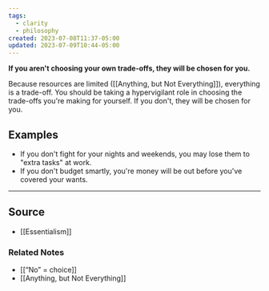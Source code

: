 ```yaml
---
tags:
  - clarity
  - philosophy
created: 2023-07-08T11:37-05:00
updated: 2023-07-09T10:44-05:00
---
```

**If you aren't choosing your own trade-offs, they will be chosen for you.**

Because resources are limited ([[Anything, but Not Everything]]), everything is a trade-off. You should be taking a hypervigilant role in choosing the trade-offs you're making for yourself. If you don't, they will be chosen for you. 

## Examples

- If you don't fight for your nights and weekends, you may lose them to "extra tasks" at work.
- If you don't budget smartly, you're money will be out before you've covered your wants.

---

## Source
- [[Essentialism]]

### Related Notes
- [[“No” = choice]]
- [[Anything, but Not Everything]]